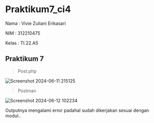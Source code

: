 # Praktikum7_ci4

Nama : Vivie Zuliani Erikasari

NIM : 312210475

Kelas : TI.22.A5

## Praktikum 7
> Post.php

![Screenshot 2024-06-11 215125](https://github.com/VivieZuliani/Praktikum7_ci4/assets/130271255/d12a8da3-c0db-4c0b-9f7d-46b4d6956956)

> Postman

![Screenshot 2024-06-12 102234](https://github.com/VivieZuliani/Praktikum7_ci4/assets/130271255/c2dbe7e1-5bc0-4ada-81b3-b4ba3aa62d1d)


Outputnya mengalami error padahal sudah dikerjakan sesuai dengan modul..
